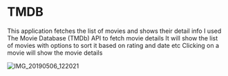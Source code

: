 # TMDB

 This application fetches the list of movies and shows their detail info
 I used The Movie Database (TMDb) API to fetch movie details
 It will show the list of movies with options to sort it based on rating and date etc
 Clicking on a movie will show the movie details

![IMG_20190506_122021](https://user-images.githubusercontent.com/19992678/57210349-f9ccd000-6ff9-11e9-90d3-101c0c313587.jpg)
